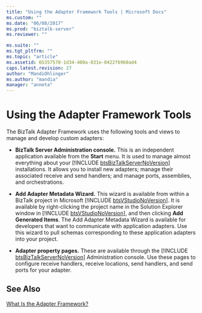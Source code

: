 ```yaml
---
title: "Using the Adapter Framework Tools | Microsoft Docs"
ms.custom: ""
ms.date: "06/08/2017"
ms.prod: "biztalk-server"
ms.reviewer: ""

ms.suite: ""
ms.tgt_pltfrm: ""
ms.topic: "article"
ms.assetid: 65357570-1d34-400a-831e-0422f6960ad4
caps.latest.revision: 27
author: "MandiOhlinger"
ms.author: "mandia"
manager: "anneta"
---
```

# Using the Adapter Framework Tools
The BizTalk Adapter Framework uses the following tools and views to manage and develop custom adapters:  
  
- <strong>BizTalk Server Administration console.</strong> This is an independent application available from the <strong>Start</strong> menu. It is used to manage almost everything about your [!INCLUDE [btsBizTalkServerNoVersion](../includes/btsbiztalkservernoversion-md.md)] installations. It allows you to install new adapters; manage their associated receive and send handlers; and manage ports, assemblies, and orchestrations.  
  
- <strong>Add Adapter Metadata Wizard.</strong> This wizard is available from within a BizTalk project in Microsoft [!INCLUDE [btsVStudioNoVersion](../includes/btsvstudionoversion-md.md)]. It is available by right-clicking the project name in the Solution Explorer window in [!INCLUDE [btsVStudioNoVersion](../includes/btsvstudionoversion-md.md)], and then clicking <strong>Add Generated Items</strong>. The Add Adapter Metadata Wizard is available for developers that want to communicate with application adapters. Use this wizard to pull schemas corresponding to these application adapters into your project.  
  
- <strong>Adapter property pages.</strong> These are available through the [!INCLUDE [btsBizTalkServerNoVersion](../includes/btsbiztalkservernoversion-md.md)] Administration console. Use these pages to configure receive handlers, receive locations, send handlers, and send ports for your adapter.  
  
## See Also  
 [What Is the Adapter Framework?](../core/what-is-the-adapter-framework.md)